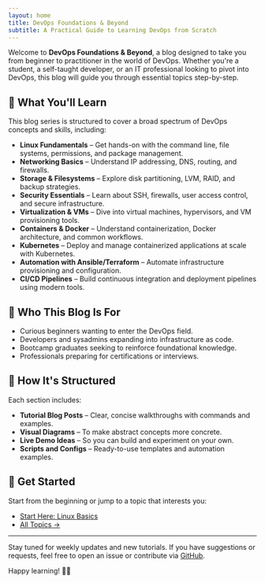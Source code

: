 ```yaml
---
layout: home
title: DevOps Foundations & Beyond
subtitle: A Practical Guide to Learning DevOps from Scratch
---
```


Welcome to **DevOps Foundations & Beyond**, a blog designed to take you from beginner to practitioner in the world of DevOps. Whether you're a student, a self-taught developer, or an IT professional looking to pivot into DevOps, this blog will guide you through essential topics step-by-step.

## 🚀 What You'll Learn

This blog series is structured to cover a broad spectrum of DevOps concepts and skills, including:

- **Linux Fundamentals** – Get hands-on with the command line, file systems, permissions, and package management.
- **Networking Basics** – Understand IP addressing, DNS, routing, and firewalls.
- **Storage & Filesystems** – Explore disk partitioning, LVM, RAID, and backup strategies.
- **Security Essentials** – Learn about SSH, firewalls, user access control, and secure infrastructure.
- **Virtualization & VMs** – Dive into virtual machines, hypervisors, and VM provisioning tools.
- **Containers & Docker** – Understand containerization, Docker architecture, and common workflows.
- **Kubernetes** – Deploy and manage containerized applications at scale with Kubernetes.
- **Automation with Ansible/Terraform** – Automate infrastructure provisioning and configuration.
- **CI/CD Pipelines** – Build continuous integration and deployment pipelines using modern tools.

## 🎯 Who This Blog Is For

- Curious beginners wanting to enter the DevOps field.
- Developers and sysadmins expanding into infrastructure as code.
- Bootcamp graduates seeking to reinforce foundational knowledge.
- Professionals preparing for certifications or interviews.

## 🧭 How It's Structured

Each section includes:

- **Tutorial Blog Posts** – Clear, concise walkthroughs with commands and examples.
- **Visual Diagrams** – To make abstract concepts more concrete.
- **Live Demo Ideas** – So you can build and experiment on your own.
- **Scripts and Configs** – Ready-to-use templates and automation examples.

## 📌 Get Started

Start from the beginning or jump to a topic that interests you:

- [Start Here: Linux Basics](/linux/)
- [All Topics →](/topics/)

---

Stay tuned for weekly updates and new tutorials. If you have suggestions or requests, feel free to open an issue or contribute via [GitHub](https://github.com/your-repo-name).

Happy learning! 🧑‍💻
